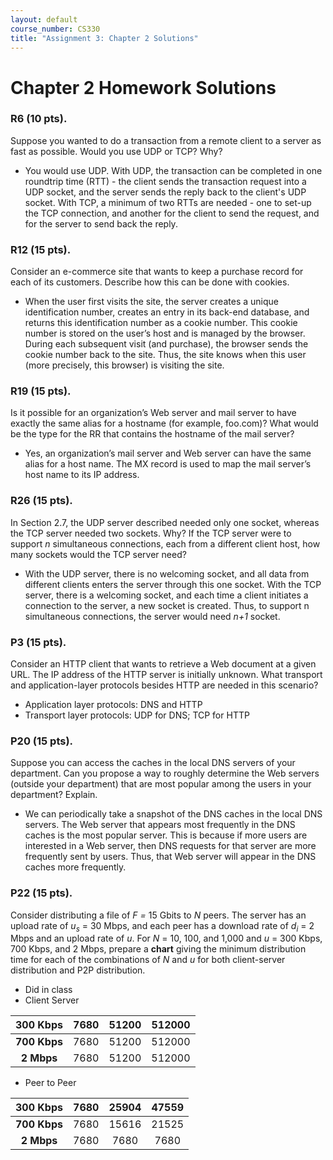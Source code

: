 ```yaml
---
layout: default
course_number: CS330
title: "Assignment 3: Chapter 2 Solutions"
---
```


# Chapter 2 Homework Solutions

### R6 (10 pts). 
Suppose you wanted to do a transaction from a remote client to a server as fast as possible. Would you use UDP or TCP? Why?
  - You would use UDP. With UDP, the transaction can be completed in one roundtrip time (RTT) - the client sends the transaction request into a UDP socket, and the server sends the reply back to the client's UDP socket. With TCP, a minimum of two RTTs are needed - one to set-up the TCP connection, and another for the client to send the request, and for the server to send back the reply.

### R12 (15 pts). 
Consider an e-commerce site that wants to keep a purchase record for each of its customers. Describe how this can be done with cookies.
  - When the user first visits the site, the server creates a unique identification number, creates an entry in its back-end database, and returns this identification number as a cookie number. This cookie number is stored on the user’s host and is managed by the browser. During each subsequent visit (and purchase), the browser sends the cookie number back to the site. Thus, the site knows when this user (more precisely, this browser) is visiting the site.
 
### R19 (15 pts). 
Is it possible for an organization’s Web server and mail server to have exactly the same alias for a hostname (for example, foo.com)? What would be the type for the RR that contains the hostname of the mail server? 
  - Yes, an organization’s mail server and Web server can have the same alias for a host name. The MX record is used to map the mail server’s host name to its IP address.
 
### R26 (15 pts). 
In Section 2.7, the UDP server described needed only one socket, whereas the TCP server needed two sockets. Why? If the TCP server were to support _n_ simultaneous connections, each from a different client host, how many sockets would the TCP server need? 
  - With the UDP server, there is no welcoming socket, and all data from different clients enters the server through this one socket. With the TCP server, there is a welcoming socket, and each time a client initiates a connection to the server, a new socket is created. Thus, to support n simultaneous connections, the server would need _n+1_ socket.
 
### P3 (15 pts). 
Consider an HTTP client that wants to retrieve a Web document at a given URL. The IP address of the HTTP server is initially unknown. What transport and application-layer protocols besides HTTP are needed in this scenario? 
  - Application layer protocols: DNS and HTTP
  - Transport layer protocols: UDP for DNS; TCP for HTTP

### P20 (15 pts). 
Suppose you can access the caches in the local DNS servers of your department. Can you propose a way to roughly determine the Web servers (outside your department) that are most popular among the users in your department? Explain. 
  - We can periodically take a snapshot of the DNS caches in the local DNS servers. The Web server that appears most frequently in the DNS caches is the most popular server. This is because if more users are interested in a Web server, then DNS requests for that server are more frequently sent by users. Thus, that Web server will appear in the DNS caches more frequently. 
 
### P22 (15 pts). 
Consider distributing a file of _F =_ 15 Gbits to _N_ peers. The server has an upload rate of _u<sub>s</sub>_ = 30 Mbps, and each peer has a download rate of _d<sub>i</sub>_ = 2 Mbps and an upload rate of _u_. 
For _N_ = 10, 100, and 1,000 and _u_ = 300 Kbps, 700 Kbps, and 2 Mbps, prepare a **chart** giving the minimum distribution time for each of the combinations of _N_ and _u_ for both client-server distribution and P2P distribution. 
 - Did in class
 - Client Server
 
**300 Kbps**|7680|51200|512000
:-----:|:-----:|:-----:|:-----:
**700 Kbps**|7680|51200|512000
**2 Mbps**|7680|51200|512000

  - Peer to Peer

**300 Kbps**|7680|25904|47559
:-----:|:-----:|:-----:|:-----:
**700 Kbps**|7680|15616|21525
**2 Mbps**|7680|7680|7680

